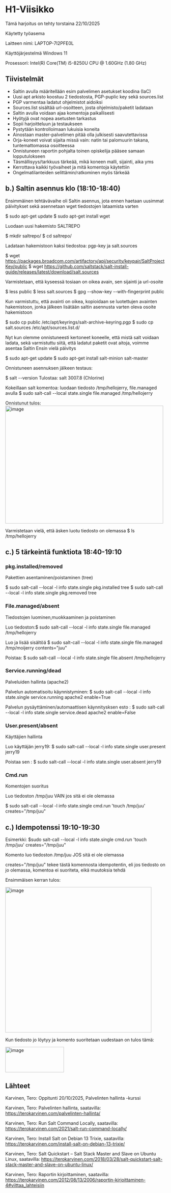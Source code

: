 #  H1-Viisikko

Tämä harjoitus on tehty torstaina 22/10/2025

Käytetty työasema

Laitteen nimi: LAPTOP-7I2PFE0L

Käyttöjärjestelmä Windows 11

Prosessori: Intel(R) Core(TM) i5-8250U CPU @ 1.60GHz (1.80 GHz)

## Tiivistelmät
- Saltin avulla määritellään esim palvelimen asetukset koodina (IaC)
- Uusi apt arkisto koostuu 2 tiedostosta, PGP-puplic key sekä sources.list
- PGP  varmentaa ladatut ohjelmistot aidoiksi
- Sources.list sisältää url-osoitteen, josta ohjelmisto/paketit ladataan
- Saltin avulla voidaan ajaa komentoja paikallisesti
- Hyötyjä ovat nopea asetusten tarkastus
- Sopii harjoitteluun ja testaukseen
- Pystytään kontrolloimaan lukuisia koneita
- Ainostaan master-palvelimen pitää olla julkisesti saavutettavissa
- Orja-koneet voivat sijaita missä vain: natin tai palomuurin takana, tuntemattomassa osoitteessa
- Onnistuneen raportin pohjalta toinen opiskelija pääsee samaan lopputulokseen
- Täsmällisyys/tarkkuus tärkeää, mikä koneen malli, sijainti, aika yms
- Kerrottava kaikki työvaiheet ja mitä komentoja käytettiin
- Ongelmatilanteiden selittämin/ratkominen myös tärkeää

## b.) Saltin asennus klo (18:10-18:40)
Ensimmäinen tehtävävaihe oli Saltin asennus, jota ennen haetaan uusimmat päivitykset sekä asennetaan wget tiedostojen lataamista varten

$ sudo apt-get update
$ sudo apt-get install wget

Luodaan uusi hakemisto SALTREPO

$ mkdir saltrepo/
$ cd saltrepo/

Ladataan hakemistoon kaksi tiedostoa: pgp-key ja salt.sources

$ wget https://packages.broadcom.com/artifactory/api/security/keypair/SaltProjectKey/public
$ wget https://github.com/saltstack/salt-install-guide/releases/latest/download/salt.sources

Varmistetaan, että kyseessä tosiaan on oikea avain, sen sijainti ja url-osoite

$ less public
$ less salt.sources
$ gpg --show-key --with-fingerprint public

Kun varmistuttu, että avainti on oikea, kopioidaan se luotettujen avainten hakemistoon, jonka jälkeen lisätään saltin asennusta varten oleva osoite hakemistoon

$ sudo cp public /etc/apt/keyrings/salt-archive-keyring.pgp
$ sudo cp salt.sources /etc/apt/sources.list.d/

Nyt kun olemme onnistuneesti kertoneet koneelle, että mistä salt voidaan ladata, sekä varmistuttu siitä, että ladatut paketit ovat aitoja, voimme asentaa Saltin
Ensin vielä päivitys

$ sudo apt-get update
$ sudo apt-get install salt-minion salt-master

Onnistuneen asennuksen jälkeen testaus:

$ salt --version
Tulostaa: salt 3007.8 (Chlorine)

Kokeillaan salt komentoa: luodaan tiedosto /tmp/hellojerry, file.managed avulla
$ sudo salt-call --local state.single file.managed /tmp/hellojerry

Onnistunut tulos:
<img width="496" height="370" alt="image" src="https://github.com/user-attachments/assets/188590e8-bc8e-40b0-9d6e-f42e5d687e6b" />

Varmistetaan vielä, että äsken luotu tiedosto on olemassa
$ ls /tmp/hellojerry

## c.) 5 tärkeintä funktiota 18:40-19:10
### pkg.installed/removed
Pakettien asentaminen/poistaminen (tree)

$ sudo salt-call --local -l info state.single pkg.installed tree
$ sudo salt-call --local -l info state.single pkg.removed tree

### File.managed/absent
Tiedostojen luominen,muokkaaminen ja poistaminen

Luo tiedoston:$ sudo salt-call --local -l info state.single file.managed /tmp/hellojerry

Luo ja lisää sisältöä $ sudo salt-call --local -l info state.single file.managed /tmp/moijerry contents="juu"

Poistaa: $ sudo salt-call --local -l info state.single file.absent /tmp/hellojerry

### Service.running/dead
Palveluiden hallinta (apache2)

Palvelun automatisoitu käynnistyminen: $ sudo salt-call --local -l info state.single service.running apache2 enable=True

Palvelun pysäyttäminen/automaattisen käynnitysksen esto : $ sudo salt-call --local -l info state.single service.dead apache2 enable=False

### User.present/absent
Käyttäjien hallinta

Luo käyttäjän jerry19: $ sudo salt-call --local -l info state.single user.present jerry19

Poistaa sen : $ sudo salt-call --local -l info state.single user.absent jerry19

### Cmd.run
Komentojen suoritus

Luo tiedoston /tmp/juu VAIN jos sitä ei ole olemassa

$ sudo salt-call --local -l info state.single cmd.run 'touch /tmp/juu' creates="/tmp/juu"

## c.) Idempotenssi 19:10-19:30
Esimerkki: 
$sudo salt-call --local -l info state.single cmd.run 'touch /tmp/juu' creates="/tmp/juu"

Komento luo tiedoston /tmp/juu JOS sitä ei ole olemassa

creates="/tmp/juu" tekee tästä komennosta idempotentin, eli jos tiedosto on jo olemassa, komentoa ei suoriteta, eikä muutoksia tehdä

Ensimmäisen kerran tulos:

<img width="459" height="457" alt="image" src="https://github.com/user-attachments/assets/6cb51243-83bd-49d8-9318-cfeece620cdd" />

Kun tiedosto jo löytyy ja komento suoritetaan uudestaan on tulos tämä:

<img width="184" height="80" alt="image" src="https://github.com/user-attachments/assets/fd6f176c-7270-4816-94e2-4a9b9e29f85e" />


## Lähteet
Karvinen, Tero: Oppitunti 20/10/2025, Palvelinten hallinta -kurssi

Karvinen, Tero: Palvelinten hallinta, saatavilla: https://terokarvinen.com/palvelinten-hallinta/

Karvinen, Tero: Run Salt Command Locally, saatavilla: https://terokarvinen.com/2021/salt-run-command-locally/

Karvinen, Tero: Install Salt on Debian 13 Trixie, saatavilla: https://terokarvinen.com/install-salt-on-debian-13-trixie/

Karvinen, Tero: Salt Quickstart – Salt Stack Master and Slave on Ubuntu Linux, saatavilla: https://terokarvinen.com/2018/03/28/salt-quickstart-salt-stack-master-and-slave-on-ubuntu-linux/

Karvinen, Tero: Raportin kirjoittaminen, saatavilla: https://terokarvinen.com/2012/08/13/2006/raportin-kirjoittaminen-4#viittaa_lahteisiin



